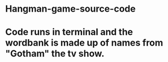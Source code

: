 # Hangman-game-source-code
# Code runs in terminal and the wordbank is made up of names from "Gotham" the tv show.
